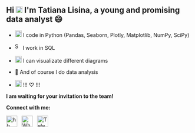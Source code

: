 ## Hi <img src="https://camo.githubusercontent.com/e8e7b06ecf583bc040eb60e44eb5b8e0ecc5421320a92929ce21522dbc34c891/68747470733a2f2f6d656469612e67697068792e636f6d2f6d656469612f6876524a434c467a6361737252346961377a2f67697068792e676966" alt="python" width="18" height="18"/> I'm Tatiana Lisina, a young and promising data analyst 😄

- [<img src="https://downloader.disk.yandex.ru/preview/10c492baf5aa452bd9df0a57cae47d3afee5ca4caf9a995710790a5189b89cb2/64e91535/bYk6Ou4Zt2gv7hf1Dy3MRcT__bUTg4FDYFwR8rHqiaRujI074B63Y4R7d8jeTV6tUBExnSMnSIzoaDT95hmtIA%3D%3D?uid=0&filename=Python.png&disposition=inline&hash=&limit=0&content_type=image%2Fpng&owner_uid=0&tknv=v2&size=2048x2048" alt="python" width="18" height="18"/>](https://github.com/bestearthman/Portfolio) I code in Python (Pandas, Seaborn, Plotly, Matplotlib, NumPy, SciPy)

- <img src="https://downloader.disk.yandex.ru/preview/914728a86664d62763e43b4327b7380402b2cf6aa9aca4125c8077f7ba55a3f1/64e91593/eD6BfXqaqYuvTc2-32mOfMhCGOHaxMwxpuTyYTH1Fe_uKDI-WzrjSPLZ8EuSeQVD6IOaIh0lWKY4Suf1UNzIBA%3D%3D?uid=0&filename=SQL.png&disposition=inline&hash=&limit=0&content_type=image%2Fpng&owner_uid=0&tknv=v2&size=2048x2048" alt="SQL" width="17" height="18"> I work in SQL 

- <img src="https://downloader.disk.yandex.ru/preview/5e12c1e2a29b457560cefe4814a38dc6319f22c822213118ae38a31a9aa06abc/64ef37e9/_ztY0WW-ZyHnUqlP69z1ZxT8o0_ssUg39Y_I3IIubNij4sk86C_M33hinTQzGK41AiBAFtEShF9Cda3llUXVfA%3D%3D?uid=0&filename=diagram2.jpg&disposition=inline&hash=&limit=0&content_type=image%2Fjpeg&owner_uid=0&tknv=v2&size=1920x893" alt="diagrams" width="18" height="18"/> I can visualizate different diagrams

- 💪 And of course I do data analysis

- <img src="https://downloader.disk.yandex.ru/preview/5f7720b9ff312420fd51f92bef988ad929651cf5cf59c7c8edcdc8e9efe62e93/64e913d0/KVDcTzFjKStwtmTQQ9MJ6RnMHIS483L-suqafPHEk7huDfVXKUmH4tqU7tE5eOp2swnX27G3DkoNnSGLF1P4xg%3D%3D?uid=0&filename=ChatGPT.png&disposition=inline&hash=&limit=0&content_type=image%2Fpng&owner_uid=0&tknv=v2&size=2048x2048" alt="ChatGPT" width="18" height="18"/> !!! ♡ !!!

**I am waiting for your invitation to the team!**<br>
  
 **Connect with me:**<br>

[<img src="https://downloader.disk.yandex.ru/preview/b98fe49be4cf755278b4f36a88180ed3c6145ca3ea7964285cfce559f371683c/64ef214d/jiVhzyDopTBcHqKz4LyZVYZHM63XhkT4lfA6QU7hT0JUjEklmGRYxY4l6QhfgM4WpoHR3eKrh6tZTPD3UeeYmg%3D%3D?uid=0&filename=hh.png&disposition=inline&hash=&limit=0&content_type=image%2Fpng&owner_uid=0&tknv=v2&size=1920x893" alt="hh" width="30" height="30"/>](https://hh.ru/resume/54995864ff0b25ccb60039ed1f646957626952) &#160; [<img src="https://downloader.disk.yandex.ru/preview/93014e2d045210b021325d23ca3fcfc1317d7f5f09c5ffc9dfc33430918925ed/64e9160e/YTB8oDKpJzhSFJwRThLK_u7oxq-EE4ZRf4VScL54RMKzEQwS5wNbSA94pV8kD4ioivvBq8Ff7KJN3uhwg_iCFw%3D%3D?uid=0&filename=Whatsapp.png&disposition=inline&hash=&limit=0&content_type=image%2Fpng&owner_uid=0&tknv=v2&size=2048x2048" alt="WhatsApp" width="30" height="30">](https://wa.me/79645059655) &#160; [<img src="https://downloader.disk.yandex.ru/preview/cc971805747f7b21e2f68d2ffd520a8012066909c2877e2667285845084d23ac/64ef37d1/cdrKBArOlJ-tCFo-DkwFMvzrvnFcqkhKsP1fFEvWTJ5eZCU13aoa0tEA9k0a6nxzTPFCiMaOhW6HWR0LrTgjjw%3D%3D?uid=0&filename=Telegram.png&disposition=inline&hash=&limit=0&content_type=image%2Fpng&owner_uid=0&tknv=v2&size=1920x893" alt="Telegram" width="30" height="30">](https://t.me/bestearthman) 
